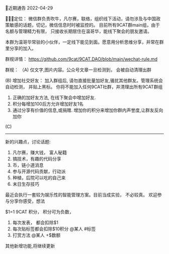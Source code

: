 
🚀近期通告 2022-04-29


👨🏻‍💻定位：
微信群负责吹牛，凡尔赛，联络，组织线下活动，请勿涉及与中国政策敏感的话题，切记，微信信息时时被监控的。
目前所有9CAT群main组，由于名额与管理精力有限， 只接收长期居住在温哥华，能线下聚会的朋友邀请。 

本群为温哥华常驻的小伙伴，一定线下能见到面。愿意用分析思维分享，并常在群里分享的加入。

群规详情：
https://github.com/9cat/9CAT.DAO/blob/main/wechat-rule.md

群规：
（A) 仅文字,图片内容。公众号文章一旦检测到， 会被自动清理出群

(B) 增加社交好友：
 加入群组后, 请勿直接批量加好友,骚扰其他群友。管理系统会自动检测， 并贴上黑标。 你将不能加入任何9CAT社群，并清理出所有9CAT群组

 1. 正确的加好友方法, 在线下聚会中增加好友.
 2. 积分每增加100后方允许增加好友1名
 3. 通过分享有价值的信息,或捐赠.  增加你的积分来增加你群内声誉度,让群友反向加你

(C) 

--------------------------------------------------

新的兴趣点，讨论话题:
1.  凡尔赛，赚大钱， 富人秘籍
2.  搞技术，有趣的代码分享
3.  币，链小道消息
4.  参与开源代码贡献，行动派
5.  种植，后院可以吃的自己来
6.  末日生存技巧

最近会执行一套较为娱乐性的智能管理方案。目前当成实验， 不必较真。 欢迎参与分享你感受，想法

$1=1 9CAT 积分， 积分可为负数， 

1. 每次发表， 都会扣除$1
2. 每次贴标签都会扣除$10积分 @某人 #标签 
3. 打赏方法  @某人 +$数额

其他新增功能,将继续更新






